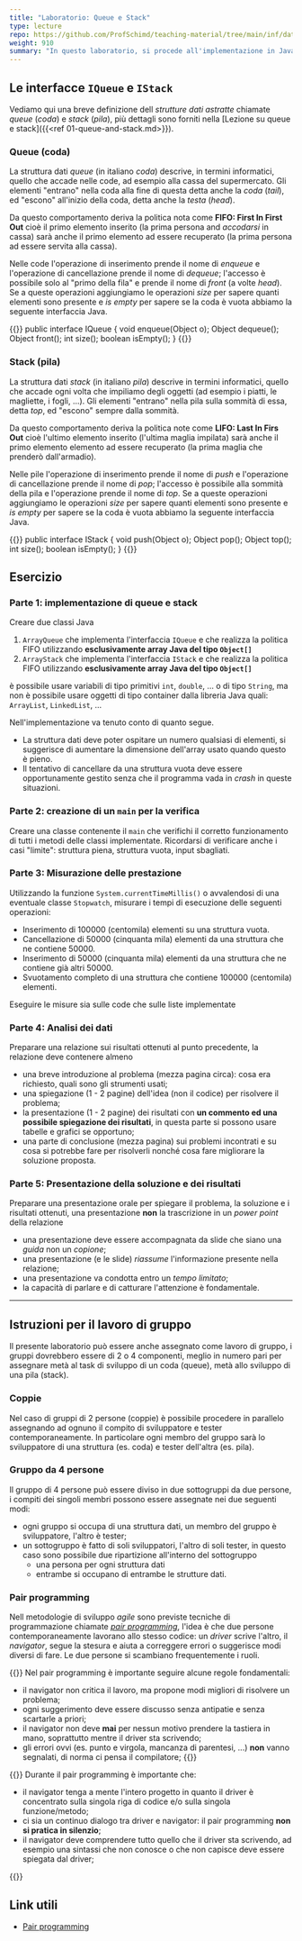 ```yaml
---
title: "Laboratorio: Queue e Stack"
type: lecture
repo: https://github.com/ProfSchimd/teaching-material/tree/main/inf/datastructure/queue-and-stack
weight: 910
summary: "In questo laboratorio, si procede all'implementazione in Java delle interfacce per queue (code) e stack (liste)."
---
```


## Le interfacce `IQueue` e `IStack`
Vediamo qui una breve definizione dell *strutture dati astratte* chiamate *queue* (*coda*)
e *stack* (*pila*), più dettagli sono forniti nella [Lezione su queue e stack]({{<ref 01-queue-and-stack.md>}}).

### Queue (coda)
La struttura dati *queue* (in italiano *coda*) descrive, in termini informatici, quello che
accade nelle code, ad esempio alla cassa del supermercato. Gli elementi "entrano" nella
coda alla fine di questa detta anche la *coda* (*tail*), ed "escono" all'inizio della coda,
detta anche la *testa* (*head*).

Da questo comportamento deriva la politica nota come **FIFO: First In First Out** cioè il
primo elemento inserito (la prima persona and *accodarsi* in cassa) sarà anche il primo
elemento ad essere recuperato (la prima persona ad essere servita alla cassa).

Nelle code l'operazione di inserimento prende il nome di *enqueue* e l'operazione di cancellazione
prende il nome di *dequeue*; l'accesso è possibile solo al "primo della fila" e prende il nome
di *front* (a volte *head*). Se a queste operazioni aggiungiamo le operazioni *size* per sapere
quanti elementi sono presente e *is empty* per sapere se la coda è vuota abbiamo la seguente
interfaccia Java.

{{<highlight java>}}
public interface IQueue {
    void enqueue(Object o);
    Object dequeue();
    Object front();
    int size();
    boolean isEmpty();
}
{{</highlight>}}

### Stack (pila)
La struttura dati *stack* (in italiano *pila*) descrive in termini informatici, quello
che accade ogni volta che impiliamo degli oggetti (ad esempio i piatti, le magliette,
i fogli, ...). Gli elementi "entrano" nella pila sulla sommità di essa, detta *top*, ed
"escono" sempre dalla sommità.

Da questo comportamento deriva la politica note come **LIFO: Last In Firs Out** cioè
l'ultimo elemento inserito (l'ultima maglia impilata) sarà anche il primo elemento elemento
ad essere recuperato (la prima maglia che prenderò dall'armadio).

Nelle pile l'operazione di inserimento prende il nome di *push* e l'operazione di cancellazione
prende il nome di *pop*; l'accesso è possibile alla sommità della pila e l'operazione prende
il nome di *top*. Se a queste operazioni aggiungiamo le operazioni *size* per sapere
quanti elementi sono presente e *is empty* per sapere se la coda è vuota abbiamo la seguente
interfaccia Java.

{{<highlight java>}}
public interface IStack {
    void push(Object o);
    Object pop();
    Object top();
    int size();
    boolean isEmpty();
}
{{</highlight>}}

## Esercizio

### Parte 1: implementazione di queue e stack
Creare due classi Java

1. `ArrayQueue` che implementa l'interfaccia `IQueue` e che realizza la politica FIFO
utilizzando **esclusivamente array Java del tipo `Object[]`**
2. `ArrayStack` che implementa l'interfaccia `IStack` e che realizza la politica FIFO
utilizzando **esclusivamente array Java del tipo `Object[]`**

è possibile usare variabili di tipo primitivi `int`, `double`, ... o di tipo `String`,
ma non è possibile usare oggetti di tipo container dalla libreria Java quali: `ArrayList`,
`LinkedList`, ...

Nell'implementazione va tenuto conto di quanto segue.
* La struttura dati deve poter ospitare un numero qualsiasi di elementi, si suggerisce
di aumentare la dimensione dell'array usato quando questo è pieno.
* Il tentativo di cancellare da una struttura vuota deve essere opportunamente gestito
senza che il programma vada in *crash* in queste situazioni.

### Parte 2: creazione di un `main` per la verifica
Creare una classe contenente il `main` che verifichi il corretto funzionamento di tutti
i metodi delle classi implementate. Ricordarsi di verificare anche i casi "limite":
struttura piena, struttura vuota, input sbagliati.

### Parte 3: Misurazione delle prestazione
Utilizzando la funzione `System.currentTimeMillis()` o avvalendosi di una eventuale
classe `Stopwatch`, misurare i tempi di esecuzione delle seguenti operazioni:

* Inserimento di 100000 (centomila) elementi su una struttura vuota.
* Cancellazione di 50000 (cinquanta mila) elementi da una struttura che ne contiene 50000.
* Inserimento di 50000 (cinquanta mila) elementi da una struttura che ne contiene già altri 50000.
* Svuotamento completo di una struttura che contiene 100000 (centomila) elementi.

Eseguire le misure sia sulle code che sulle liste implementate

### Parte 4: Analisi dei dati
Preparare una relazione sui risultati ottenuti al punto precedente, la relazione deve
contenere almeno

* una breve introduzione al problema (mezza pagina circa): cosa era richiesto, quali sono
gli strumenti usati;
* una spiegazione (1 - 2 pagine) dell'idea (non il codice) per risolvere il problema;
* la presentazione (1 - 2 pagine) dei risultati con **un commento ed una possibile spiegazione
dei risultati**, in questa parte si possono usare tabelle e grafici se opportuno;
* una parte di conclusione (mezza pagina) sui problemi incontrati e su cosa si potrebbe fare per
risolverli nonché cosa fare migliorare la soluzione proposta.

### Parte 5: Presentazione della soluzione e dei risultati
Preparare una presentazione orale per spiegare il problema, la soluzione e i risultati
ottenuti, una presentazione **non** la trascrizione in un *power point* della relazione

* una presentazione deve essere accompagnata da slide che siano una *guida* non un *copione*;
* una presentazione (e le slide) *riassume* l'informazione presente nella relazione;
* una presentazione va condotta entro un *tempo limitato*;
* la capacità di parlare e di catturare l'attenzione è fondamentale.

---


## Istruzioni per il lavoro di gruppo
Il presente laboratorio può essere anche assegnato come lavoro di gruppo, i gruppi
dovrebbero essere di 2 o 4 componenti, meglio in numero pari per assegnare metà al
task di sviluppo di un coda (queue), metà allo sviluppo di una pila (stack).

### Coppie
Nel caso di gruppi di 2 persone (coppie) è possibile procedere in parallelo assegnando
ad ognuno il compito di sviluppatore e tester contemporaneamente. In particolare ogni
membro del gruppo sarà lo sviluppatore di una struttura (es. coda) e tester dell'altra
(es. pila).

### Gruppo da 4 persone
Il gruppo di 4 persone può essere diviso in due sottogruppi da due persone, i compiti
dei singoli membri possono essere assegnate nei due seguenti modi:
* ogni gruppo si occupa di una struttura dati, un membro del gruppo è sviluppatore,
l'altro è tester;
* un sottogruppo è fatto di soli sviluppatori, l'altro di soli tester, in questo caso sono
possibile due ripartizione all'interno del sottogruppo
    * una persona per ogni struttura dati
    * entrambe si occupano di entrambe le strutture dati.

### Pair programming
Nell metodologie di sviluppo *agile* sono previste tecniche di programmazione chiamate
[*pair programming*](1), l'idea è che due persone contemporaneamente lavorano allo stesso
codice: un *driver* scrive l'altro, il *navigator*, segue la stesura e aiuta a correggere errori o suggerisce modi diversi di fare. Le due persone si scambiano frequentemente i ruoli.

{{<attention>}}
Nel pair programming è importante seguire alcune regole fondamentali:
* il navigator non critica il lavoro, ma propone modi migliori di risolvere un
problema;
* ogni suggerimento deve essere discusso senza antipatie e senza scartarle a priori;
* il navigator non deve **mai** per nessun motivo prendere la tastiera in mano,
soprattutto mentre il driver sta scrivendo;
* gli errori ovvi (es. punto e virgola, mancanza di parentesi, ...) **non** vanno segnalati,
di norma ci pensa il compilatore;
{{</attention>}}

{{<observe>}}
Durante il pair programming è importante che:
* il navigator tenga a mente l'intero progetto in quanto il driver è concentrato sulla
singola riga di codice e/o sulla singola funzione/metodo;
* ci sia un continuo dialogo tra driver e navigator: il pair programming **non si pratica
in silenzio**;
* il navigator deve comprendere tutto quello che il driver sta scrivendo, ad esempio una
sintassi che non conosce o che non capisce deve essere spiegata dal driver;

{{</observe>}}

## Link utili
* [Pair programming][1]

[1]: https://en.wikipedia.org/wiki/Pair_programming

